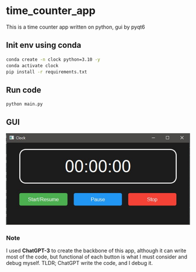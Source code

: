# time_counter_app
This is a time counter app written on python, gui by pyqt6

## Init env using conda

```bash
conda create -n clock python=3.10 -y
conda activate clock
pip install -r requirements.txt
```

## Run code

```bash
python main.py
```

## GUI

![USER INTERFACE](image_doc/app_gui.jpg)

### Note

I used **ChatGPT-3** to create the backbone of this app, although it can write most of the code, but functional of each button is what I must consider and debug myself. TLDR; ChatGPT write the code, and I debug it.
